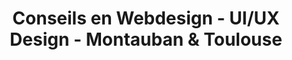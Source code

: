 ---
layout: page_webdesign
permalink: /webdesign/
title: Conseils en Webdesign - UI/UX Design - Montauban & Toulouse
description:  Des interfaces web uniques et adaptées à vos besoins en stratégies web et digitales en Occitanie (Toulouse et Montauban)
icon: <i class="fas fa-palette text-purple"></i>
name-badge: Design Web professionnel pour les interfaces
title-h1: Webdesign
lead-title: Des interfaces web uniques et adaptées 
webdesign-title: Concevez des interfaces web pour vos utilisateurs
webdesign-body: Améliorez votre taux de conversion grâce à l’UX/UI design. L’utilisateur peut décider de quitter ou de rester sur une page en un laps de temps très court, avec des conséquences en terme de visites importantes. Il faut pouvoir séduire par l'interface utilisateur le visiteur de votre site ou web application, et lui donner envie de continuer la navigation sur votre site ou web app.
ux:
    title: UX / UI Design
    body1: L'UX (User Experience) Design est une démarche qui permet de concevoir des produits numériques (digitaux) autour de l'utilisateur. 
    body2: L’expérience utilisateur représente la base de la création d’un site Web et internet. 
    body3: Avant de savoir comment vendre vos services ou vos produits, il va vous falloir déjà connaître votre cible et quel est le meilleur moyen de le faire.
ergo:
    title: Ergonomie Web App & Site Web
    body1: L’ergonomie permet d’éliminer des points de friction dans la conversion de vos utilisateurs. 
    body2: Si vos utilisateurs sont satisfaits par l’utilisation de votre site, vous aurez de fortes chances d’augmenter votre nombre d’utilisateurs et votre taux de conversion.
bpw:
    title: Bonnes pratiques web & Accessibilité
    body1: L'accessibilité web est un domaine d’une grande importance pour l’utilisateur et pour les moteurs de recherche. 
    body2: Votre site doit être accessible à la majorité et répondre à des critères de qualité comme le RGAA (Référentiel général d'Accessibilité pour les Administrations) ou le référentiel OpQuast.
form-contact-lead:
    title: Besoin d'une interface web professionnelle ?
    body: Obtenez un meilleur taux de conversion grâce à une interface graphique et visuelle qui réponde aux besoins des utilisateurs
---